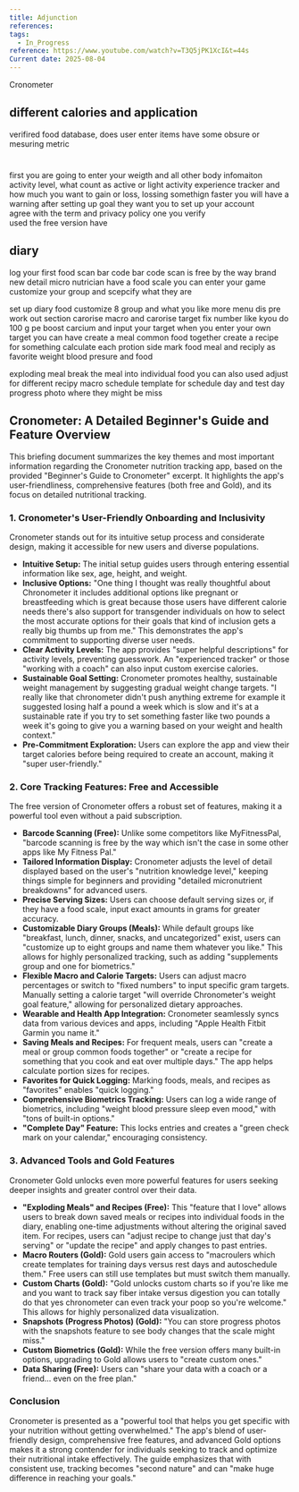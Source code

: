 ```yaml
---
title: Adjunction
references: 
tags:
  - In_Progress
reference: https://www.youtube.com/watch?v=T3Q5jPK1XcI&t=44s
Current date: 2025-08-04
---
```

Cronometer 

## different calories and application
 verifired food database, does user enter items  have some obsure or mesuring metric  

# 
first you are going to enter your weigth and all other body infomaiton 
activity level, what count as active or light activity 
experience tracker and how much you want to gain or loss, 
lossing somethign faster  you will have a  warning 
after  setting up goal they want you to set up your account  
agree with the term and privacy policy 
one you verify  
used the free version have 

## diary 
log your first food scan bar code 
bar code scan is free by the way 
brand new detail micro nutrician 
have a food scale you can enter your game \
customize your group and scepcify what they are 

set up  diary food 
customize 8 group and what you like more menu dis 
pre work out section  carorise macro and carorise target 
fix number like kyou do  100 g pe boost carcium and input your target when you enter your own target you can  have 
create a meal  common food together  create a  recipe for something  calculate each protion side 
mark food meal and reciply as favorite weight blood presure and food 

exploding meal break the meal  into individual food 
you can also used adjust for different recipy 
macro schedule  template for schedule day and test day 
progress photo where they might be miss 


## Cronometer: A Detailed Beginner's Guide and Feature Overview

This briefing document summarizes the key themes and most important information regarding the Cronometer nutrition tracking app, based on the provided "Beginner's Guide to Cronometer" excerpt. It highlights the app's user-friendliness, comprehensive features (both free and Gold), and its focus on detailed nutritional tracking.

### 1. Cronometer's User-Friendly Onboarding and Inclusivity

Cronometer stands out for its intuitive setup process and considerate design, making it accessible for new users and diverse populations.

- **Intuitive Setup:** The initial setup guides users through entering essential information like sex, age, height, and weight.
- **Inclusive Options:** "One thing I thought was really thoughtful about Chronometer it includes additional options like pregnant or breastfeeding which is great because those users have different calorie needs there's also support for transgender individuals on how to select the most accurate options for their goals that kind of inclusion gets a really big thumbs up from me." This demonstrates the app's commitment to supporting diverse user needs.
- **Clear Activity Levels:** The app provides "super helpful descriptions" for activity levels, preventing guesswork. An "experienced tracker" or those "working with a coach" can also input custom exercise calories.
- **Sustainable Goal Setting:** Cronometer promotes healthy, sustainable weight management by suggesting gradual weight change targets. "I really like that chronometer didn't push anything extreme for example it suggested losing half a pound a week which is slow and it's at a sustainable rate if you try to set something faster like two pounds a week it's going to give you a warning based on your weight and health context."
- **Pre-Commitment Exploration:** Users can explore the app and view their target calories before being required to create an account, making it "super user-friendly."

### 2. Core Tracking Features: Free and Accessible

The free version of Cronometer offers a robust set of features, making it a powerful tool even without a paid subscription.

- **Barcode Scanning (Free):** Unlike some competitors like MyFitnessPal, "barcode scanning is free by the way which isn't the case in some other apps like My Fitness Pal."
- **Tailored Information Display:** Cronometer adjusts the level of detail displayed based on the user's "nutrition knowledge level," keeping things simple for beginners and providing "detailed micronutrient breakdowns" for advanced users.
- **Precise Serving Sizes:** Users can choose default serving sizes or, if they have a food scale, input exact amounts in grams for greater accuracy.
- **Customizable Diary Groups (Meals):** While default groups like "breakfast, lunch, dinner, snacks, and uncategorized" exist, users can "customize up to eight groups and name them whatever you like." This allows for highly personalized tracking, such as adding "supplements group and one for biometrics."
- **Flexible Macro and Calorie Targets:** Users can adjust macro percentages or switch to "fixed numbers" to input specific gram targets. Manually setting a calorie target "will override Chronometer's weight goal feature," allowing for personalized dietary approaches.
- **Wearable and Health App Integration:** Cronometer seamlessly syncs data from various devices and apps, including "Apple Health Fitbit Garmin you name it."
- **Saving Meals and Recipes:** For frequent meals, users can "create a meal or group common foods together" or "create a recipe for something that you cook and eat over multiple days." The app helps calculate portion sizes for recipes.
- **Favorites for Quick Logging:** Marking foods, meals, and recipes as "favorites" enables "quick logging."
- **Comprehensive Biometrics Tracking:** Users can log a wide range of biometrics, including "weight blood pressure sleep even mood," with "tons of built-in options."
- **"Complete Day" Feature:** This locks entries and creates a "green check mark on your calendar," encouraging consistency.

### 3. Advanced Tools and Gold Features

Cronometer Gold unlocks even more powerful features for users seeking deeper insights and greater control over their data.

- **"Exploding Meals" and Recipes (Free):** This "feature that I love" allows users to break down saved meals or recipes into individual foods in the diary, enabling one-time adjustments without altering the original saved item. For recipes, users can "adjust recipe to change just that day's serving" or "update the recipe" and apply changes to past entries.
- **Macro Routers (Gold):** Gold users gain access to "macroulers which create templates for training days versus rest days and autoschedule them." Free users can still use templates but must switch them manually.
- **Custom Charts (Gold):** "Gold unlocks custom charts so if you're like me and you want to track say fiber intake versus digestion you can totally do that yes chronometer can even track your poop so you're welcome." This allows for highly personalized data visualization.
- **Snapshots (Progress Photos) (Gold):** "You can store progress photos with the snapshots feature to see body changes that the scale might miss."
- **Custom Biometrics (Gold):** While the free version offers many built-in options, upgrading to Gold allows users to "create custom ones."
- **Data Sharing (Free):** Users can "share your data with a coach or a friend... even on the free plan."

### Conclusion

Cronometer is presented as a "powerful tool that helps you get specific with your nutrition without getting overwhelmed." The app's blend of user-friendly design, comprehensive free features, and advanced Gold options makes it a strong contender for individuals seeking to track and optimize their nutritional intake effectively. The guide emphasizes that with consistent use, tracking becomes "second nature" and can "make huge difference in reaching your goals."